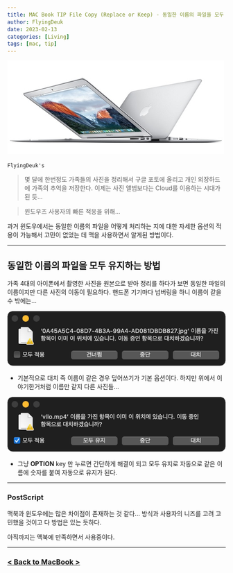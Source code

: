 ```yaml
---
title: MAC Book TIP File Copy (Replace or Keep) - 동일한 이름의 파일을 모두 유지하는 방법(Feat. Option Key)
author: FlyingDeuk
date: 2023-02-13
categories: [Living]
tags: [mac, tip]
---
```


![macbook](/img/living/macbook/macbook.jpg)


`FlyingDeuk's`
> 몇 달에 한번정도 가족들의 사진을 정리해서 구글 포토에 올리고 개인 외장하드에 가족의 추억을 저장한다. 이제는 사진 앨범보다는 Cloud를 이용하는 시대가 된 듯... 

> 윈도우즈 사용자의 빠른 적응을 위해...

과거 윈도우에서는 동일한 이름의 파일을 어떻게 처리하는 지에 대한 자세한 옵션의 적용이 가능해서 고민이 없었는 데 맥을 사용하면서 알게된 방법이다. 

------------

## 동일한 이름의 파일을 모두 유지하는 방법
가족 4대의 아이폰에서 촬영한 사진을 원본으로 받아 정리를 하다가 보면 동일한 파일의 이름이지만 다른 사진의 이동이 필요하다. 핸드폰 기기마다 넘버링을 하니 이름이 같을 수 밖에는...


![macbook](/img/living/macbook/maccopy1.png)
- 기본적으로 대치 즉 이름이 같은 경우 덮어쓰기가 기본 옵션이다. 하지만 위에서 이야기한거처럼 이름만 같지 다른 사진들...

![macbook](/img/living/macbook/maccopy2.png)
- 그냥 **OPTION** key 만 누르면 간단하게 해결이 되고 모두 유지로 자동으로 같은 이름에 숫자를 붙여 자동으로 유지가 된다. 


---------------

### PostScript
맥북과 윈도우에는 많은 차이점이 존재하는 것 같다... 방식과 사용자의 니즈를 고려 고민했을 것이고 다 방법은 있는 듯하다. 

아직까지는 맥북에 만족하면서 사용중이다. 


-----------

### [< Back to MacBook >](/posts/Macbook/)
